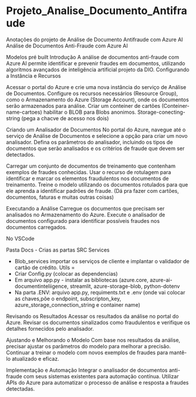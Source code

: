 # Projeto_Analise_Documento_Antifraude
Anotações do projeto de Análise de Documento Antifraude com Azure AI
Análise de Documentos Anti-Fraude com Azure AI

Modelos pré built
Introdução
A análise de documentos anti-fraude com Azure AI permite identificar e prevenir fraudes em documentos, utilizando algoritmos avançados de inteligência artificial projeto da DIO.
Configurando a Instância e Recursos

Acessar o portal do Azure e crie uma nova instância do serviço de Análise de Documentos.
Configure os recursos necessários (Resource Group), como o Armazenamento do Azure (Storage Account), onde os documentos serão armazenados para análise. Criar um conteiner de cartões (Conteiner-name-cartoes) habilitar o BLOB para Blobs anonimos. Storage-conecting-string (pega a chacve de acesso nos dois)

Criando um Analisador de Documentos
No portal do Azure, navegue até o serviço de Análise de Documentos e selecione a opção para criar um novo analisador.
Defina os parâmetros do analisador, incluindo os tipos de documentos que serão analisados e os critérios de fraude que devem ser detectados.

Carregar um conjunto de documentos de treinamento que contenham exemplos de fraudes conhecidas.
Usar o recurso de rotulagem para identificar e marcar os elementos fraudulentos nos documentos de treinamento. Treine o modelo utilizando os documentos rotulados para que ele aprenda a identificar padrões de fraude. (Dá pra fazer com cartões, documentos, faturas e muitas outras coisas)

Executando a Análise
Carregue os documentos que precisam ser analisados no Armazenamento do Azure. Execute o analisador de documentos configurado para identificar possíveis fraudes nos documentos carregados.

No VSCode

Pasta Docs - Crias as partas
SRC
Services 
 - Blob_services importar os serviços de cliente e implantar o validador de cartão de crédito.
Utils = 
 - Criar Config.py (colocar as dependencias)
 - Em arquivo app.py - instalar as bibliotecas (azure.core, azure-ai-documentinteliigence, streamlit, azure-storage-blob, python-dotenv
 - Na parta .ENV: arquivo app.py, requiments.txt e .env (onde vai colocar as chaves,põe o endpoint, subscripton_key, azure_storage_connection_string e container name)

Revisando os Resultados
Acessar os resultados da análise no portal do Azure. Revisar os documentos sinalizados como fraudulentos e verifique os detalhes fornecidos pelo analisador.

Ajustando e Melhorando o Modelo
Com base nos resultados da análise, precisar ajustar os parâmetros do modelo para melhorar a precisão.
Continuar a treinar o modelo com novos exemplos de fraudes para mantê-lo atualizado e eficaz.

Implementação e Automação
Integrar o analisador de documentos anti-fraude com seus sistemas existentes para automação contínua. Utilizar APIs do Azure para automatizar o processo de análise e resposta a fraudes detectadas.

